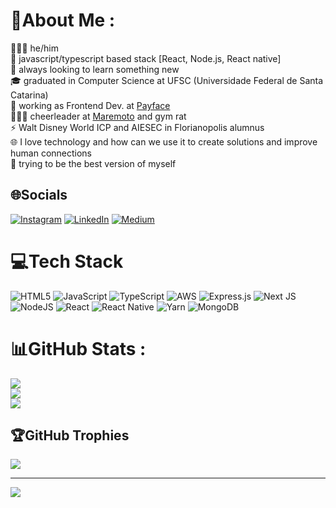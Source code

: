 # 💫About Me :

👨🏽‍💻 he/him  
🧩 javascript/typescript based stack [React, Node.js, React native]  
🚀 always looking to learn something new  
🎓 graduated in Computer Science at UFSC (Universidade Federal de Santa Catarina)  
💼 working as Frontend Dev. at [Payface](https://payface.com.br/)  
🤸🏽‍♂️ cheerleader at [Maremoto](https://www.instagram.com/maremotocheer/) and gym rat  
⚡ Walt Disney World ICP and AIESEC in Florianopolis alumnus  
🌐 I love technology and how can we use it to create solutions and improve human connections  
🎉 trying to be the best version of myself  


## 🌐Socials
[![Instagram](https://img.shields.io/badge/Instagram-%23E4405F.svg?logo=Instagram&logoColor=white)](https://instagram.com/fe.camposs) [![LinkedIn](https://img.shields.io/badge/LinkedIn-%230077B5.svg?logo=linkedin&logoColor=white)](https://linkedin.com/in/felipecampossantos) [![Medium](https://img.shields.io/badge/Medium-12100E?logo=medium&logoColor=white)](https://medium.com/@fe.camposs) 

# 💻Tech Stack
![HTML5](https://img.shields.io/badge/html5-%23E34F26.svg?style=flat-square&logo=html5&logoColor=white) ![JavaScript](https://img.shields.io/badge/javascript-%23323330.svg?style=flat-square&logo=javascript&logoColor=%23F7DF1E) ![TypeScript](https://img.shields.io/badge/typescript-%23007ACC.svg?style=flat-square&logo=typescript&logoColor=white) ![AWS](https://img.shields.io/badge/AWS-%23FF9900.svg?style=flat-square&logo=amazon-aws&logoColor=white) ![Express.js](https://img.shields.io/badge/express.js-%23404d59.svg?style=flat-square&logo=express&logoColor=%2361DAFB) ![Next JS](https://img.shields.io/badge/Next-black?style=flat-square&logo=next.js&logoColor=white) ![NodeJS](https://img.shields.io/badge/node.js-6DA55F?style=flat-square&logo=node.js&logoColor=white) ![React](https://img.shields.io/badge/react-%2320232a.svg?style=flat-square&logo=react&logoColor=%2361DAFB) ![React Native](https://img.shields.io/badge/react_native-%2320232a.svg?style=flat-square&logo=react&logoColor=%2361DAFB) ![Yarn](https://img.shields.io/badge/yarn-%232C8EBB.svg?style=flat-square&logo=yarn&logoColor=white) ![MongoDB](https://img.shields.io/badge/MongoDB-%234ea94b.svg?style=flat-square&logo=mongodb&logoColor=white)
# 📊GitHub Stats :
![](https://github-readme-stats.vercel.app/api?username=felipecampossantos&theme=dark&hide_border=true&include_all_commits=false&count_private=false)<br/>
![](https://github-readme-streak-stats.herokuapp.com/?user=felipecampossantos&theme=dark&hide_border=true)<br/>
![](https://github-readme-stats.vercel.app/api/top-langs/?username=felipecampossantos&theme=dark&hide_border=true&include_all_commits=false&count_private=false&layout=compact)

## 🏆GitHub Trophies
![](https://github-profile-trophy.vercel.app/?username=felipecampossantos&theme=onedark&no-frame=true&no-bg=true&margin-w=4)

---
[![](https://visitcount.itsvg.in/api?id=felipecampossantos&icon=0&color=12)](https://visitcount.itsvg.in)
